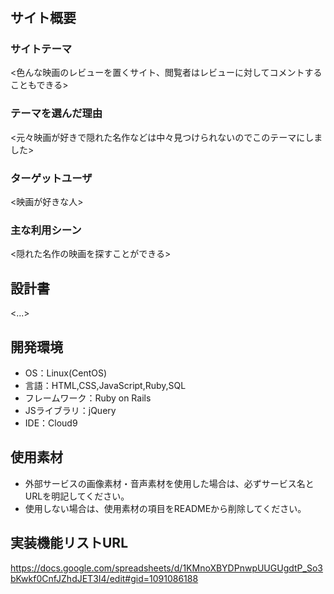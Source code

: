 # <movie>

## サイト概要
### サイトテーマ
<色んな映画のレビューを置くサイト、閲覧者はレビューに対してコメントすることもできる>

### テーマを選んだ理由
<元々映画が好きで隠れた名作などは中々見つけられないのでこのテーマにしました>

### ターゲットユーザ
<映画が好きな人>

### 主な利用シーン
<隠れた名作の映画を探すことができる>

## 設計書
<...>

## 開発環境
- OS：Linux(CentOS)
- 言語：HTML,CSS,JavaScript,Ruby,SQL
- フレームワーク：Ruby on Rails
- JSライブラリ：jQuery
- IDE：Cloud9

## 使用素材
- 外部サービスの画像素材・音声素材を使用した場合は、必ずサービス名とURLを明記してください。
- 使用しない場合は、使用素材の項目をREADMEから削除してください。

## 実装機能リストURL
https://docs.google.com/spreadsheets/d/1KMnoXBYDPnwpUUGUgdtP_So3bKwkf0CnfJZhdJET3I4/edit#gid=1091086188